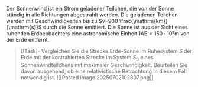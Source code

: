 Der Sonnenwind ist ein Strom geladener Teilchen, die von der Sonne ständig in alle Richtungen abgestrahlt werden.
Die geladenen Teilchen werden mit Geschwindigkeiten bis zu $v=900 \frac{\mathrm{km}}{\mathrm{s}}$ durch die Sonne emittiert. 
Die Sonne ist aus der Sicht eines ruhenden Erdbeobachters eine astronomische Einheit $1 \mathrm{AE} = 150⋅10⁹ \mathrm{m}$ von der Erde entfernt.

>[!Task]- Vergleichen Sie die Strecke Erde-Sonne im Ruhesystem $S$ der Erde mit der kontrahierten Strecke im System $S_{0}$ eines Sonnenwindteilchens mit maximaler Geschwindigkeit. Beurteilen Sie davon ausgehend, ob eine relativistische Betrachtung in diesem Fall notwendig ist.
>![[Pasted image 20250702102807.png]]


